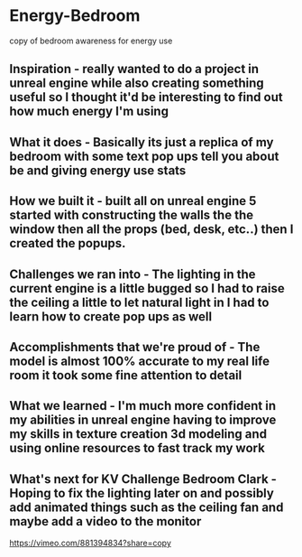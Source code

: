 # Energy-Bedroom
copy of bedroom awareness for energy use
## Inspiration - really wanted to do a project in unreal engine while also creating something useful so I thought it'd be interesting to find out how much energy I'm using

## What it does - Basically its just a replica of my bedroom with some text pop ups tell you about be and giving energy use stats

## How we built it - built all on unreal engine 5 started with constructing the walls the the window then all the props (bed, desk, etc..) then I created the popups.

## Challenges we ran into - The lighting in the current engine is a little bugged so I had to raise the ceiling a little to let natural light in I had to learn how to create pop ups as well

## Accomplishments that we're proud of - The model is almost 100% accurate to my real life room it took some fine attention to detail

## What we learned - I'm much more confident in my abilities in unreal engine having to improve my skills in texture creation 3d modeling and using online resources to fast track my work

## What's next for KV Challenge Bedroom Clark - Hoping to fix the lighting later on and possibly add animated things such as the ceiling fan and maybe add a video to the monitor
https://vimeo.com/881394834?share=copy
